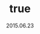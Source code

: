 ---
wip: "True"
id: "12242"
title:
  de: "Vergilbte Wyvernleder-Karte"
  en: "Timeworn Wyvernskin Map"
  fr: "Vieille carte en peau de wyverne"
  ja: "古ぼけた地図G7"
layout: treasuremap
page_type: guide
categories: "treasuremap"
instanceType: "treasuremap"
date: "2015.06.23"
patchNumber: "3.0"
patchName: "Heavensward"
expac: "hw"
image: "/assets/img/content/klassen/Chocobo.webp"
terms:
    - term: "TreasureMaps"
    - term: "Heavensward"
sortid: 10
order: 10
plvl: 60
slug: "vergilbte_wyvernleder_karte"
maxpartysize: 1
zones:
  - zonename: "Coerthas Western Highlands"
    fullimage: "/assets/img/treasuremaps/Vergilbte Wyvernleder-Karte/Westliches Hochland von Coerthas/Westliches Hochland von Coerthas.webp"
    subimage:
      - "/assets/img/treasuremaps/Vergilbte Wyvernleder-Karte/Westliches Hochland von Coerthas/A.webp"
      - "/assets/img/treasuremaps/Vergilbte Wyvernleder-Karte/Westliches Hochland von Coerthas/B.webp"
      - "/assets/img/treasuremaps/Vergilbte Wyvernleder-Karte/Westliches Hochland von Coerthas/C.webp"
      - "/assets/img/treasuremaps/Vergilbte Wyvernleder-Karte/Westliches Hochland von Coerthas/D.webp"
      - "/assets/img/treasuremaps/Vergilbte Wyvernleder-Karte/Westliches Hochland von Coerthas/E.webp"
      - "/assets/img/treasuremaps/Vergilbte Wyvernleder-Karte/Westliches Hochland von Coerthas/F.webp"
      - "/assets/img/treasuremaps/Vergilbte Wyvernleder-Karte/Westliches Hochland von Coerthas/G.webp"
      - "/assets/img/treasuremaps/Vergilbte Wyvernleder-Karte/Westliches Hochland von Coerthas/H.webp"
  - zonename: "The Dravanian Forelands"
    fullimage: "/assets/img/treasuremaps/Vergilbte Wyvernleder-Karte/Dravanisches Vorland/Dravanisches Vorland.webp"
    subimage:
      - "/assets/img/treasuremaps/Vergilbte Wyvernleder-Karte/Dravanisches Vorland/A.webp"
      - "/assets/img/treasuremaps/Vergilbte Wyvernleder-Karte/Dravanisches Vorland/B.webp"
      - "/assets/img/treasuremaps/Vergilbte Wyvernleder-Karte/Dravanisches Vorland/C.webp"
      - "/assets/img/treasuremaps/Vergilbte Wyvernleder-Karte/Dravanisches Vorland/D.webp"
      - "/assets/img/treasuremaps/Vergilbte Wyvernleder-Karte/Dravanisches Vorland/E.webp"
      - "/assets/img/treasuremaps/Vergilbte Wyvernleder-Karte/Dravanisches Vorland/F.webp"
      - "/assets/img/treasuremaps/Vergilbte Wyvernleder-Karte/Dravanisches Vorland/G.webp"
      - "/assets/img/treasuremaps/Vergilbte Wyvernleder-Karte/Dravanisches Vorland/H.webp"
      - "/assets/img/treasuremaps/Vergilbte Wyvernleder-Karte/Dravanisches Vorland/I.webp"
  - zonename: "The Churning Mists"
    fullimage: "/assets/img/treasuremaps/Vergilbte Wyvernleder-Karte/Wallende Nebel/Wallende Nebel.webp"
    subimage:
      - "/assets/img/treasuremaps/Vergilbte Wyvernleder-Karte/Wallende Nebel/A.webp"
      - "/assets/img/treasuremaps/Vergilbte Wyvernleder-Karte/Wallende Nebel/B.webp"
      - "/assets/img/treasuremaps/Vergilbte Wyvernleder-Karte/Wallende Nebel/C.webp"
      - "/assets/img/treasuremaps/Vergilbte Wyvernleder-Karte/Wallende Nebel/D.webp"
      - "/assets/img/treasuremaps/Vergilbte Wyvernleder-Karte/Wallende Nebel/E.webp"
      - "/assets/img/treasuremaps/Vergilbte Wyvernleder-Karte/Wallende Nebel/F.webp"
      - "/assets/img/treasuremaps/Vergilbte Wyvernleder-Karte/Wallende Nebel/G.webp"
      - "/assets/img/treasuremaps/Vergilbte Wyvernleder-Karte/Wallende Nebel/H.webp"
      - "/assets/img/treasuremaps/Vergilbte Wyvernleder-Karte/Wallende Nebel/I.webp"
  - zonename: "The Sea of Clouds"
    fullimage: "/assets/img/treasuremaps/Vergilbte Wyvernleder-Karte/Abalathisches Wolkenmeer/Abalathisches Wolkenmeer.webp"
    subimage:
      - "/assets/img/treasuremaps/Vergilbte Wyvernleder-Karte/Abalathisches Wolkenmeer/A.webp"
      - "/assets/img/treasuremaps/Vergilbte Wyvernleder-Karte/Abalathisches Wolkenmeer/B.webp"
      - "/assets/img/treasuremaps/Vergilbte Wyvernleder-Karte/Abalathisches Wolkenmeer/C.webp"
      - "/assets/img/treasuremaps/Vergilbte Wyvernleder-Karte/Abalathisches Wolkenmeer/D.webp"
      - "/assets/img/treasuremaps/Vergilbte Wyvernleder-Karte/Abalathisches Wolkenmeer/E.webp"
      - "/assets/img/treasuremaps/Vergilbte Wyvernleder-Karte/Abalathisches Wolkenmeer/F.webp"
      - "/assets/img/treasuremaps/Vergilbte Wyvernleder-Karte/Abalathisches Wolkenmeer/G.webp"
      - "/assets/img/treasuremaps/Vergilbte Wyvernleder-Karte/Abalathisches Wolkenmeer/H.webp"
      - "/assets/img/treasuremaps/Vergilbte Wyvernleder-Karte/Abalathisches Wolkenmeer/I.webp"
      - "/assets/img/treasuremaps/Vergilbte Wyvernleder-Karte/Abalathisches Wolkenmeer/J.webp"
  - zonename: "The Dravanian Hinterlands"
    fullimage: "/assets/img/treasuremaps/Vergilbte Wyvernleder-Karte/Dravanisches Hinterland/Dravanisches Hinterland.webp"
    subimage:
      - "/assets/img/treasuremaps/Vergilbte Wyvernleder-Karte/Dravanisches Hinterland/A.webp"
      - "/assets/img/treasuremaps/Vergilbte Wyvernleder-Karte/Dravanisches Hinterland/B.webp"
      - "/assets/img/treasuremaps/Vergilbte Wyvernleder-Karte/Dravanisches Hinterland/C.webp"
      - "/assets/img/treasuremaps/Vergilbte Wyvernleder-Karte/Dravanisches Hinterland/D.webp"
      - "/assets/img/treasuremaps/Vergilbte Wyvernleder-Karte/Dravanisches Hinterland/E.webp"
      - "/assets/img/treasuremaps/Vergilbte Wyvernleder-Karte/Dravanisches Hinterland/F.webp"
      - "/assets/img/treasuremaps/Vergilbte Wyvernleder-Karte/Dravanisches Hinterland/G.webp"
      - "/assets/img/treasuremaps/Vergilbte Wyvernleder-Karte/Dravanisches Hinterland/H.webp"
---